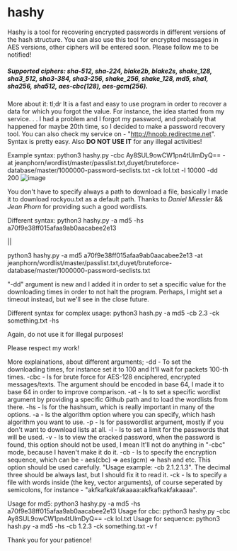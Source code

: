 # hashy
Hashy is a tool for recovering encrypted passwords in different versions of the hash structure. You can also use this tool for encrypted messages in AES versions, other ciphers will be entered soon. Please follow me to be notified!

##### Supported ciphers: sha-512, sha-224, blake2b, blake2s, shake_128, sha3_512, sha3-384, sha3-256, shake_256, shake_128, md5, sha1, sha256, sha512, aes-cbc(128), aes-gcm(256). 

More about it:
tl;dr
It is a fast and easy to use program in order to recover a data for which you forgot the value. For instance, the idea started from my service. . . I had a problem and I forgot my password, and probably that happened for maybe 20th time, so I decided to make a password recovery tool. You can also check my service on - "http://hnoob.redirectme.net". 
Syntax is pretty easy.
Also **DO NOT USE IT** for any illegal activities!

Example syntax:
python3 hashy.py -cbc Ay8SUL9owCW1pn4tUlmDyQ== -at jeanphorn/wordlist/master/passlist.txt,duyet/bruteforce-database/master/1000000-password-seclists.txt -ck lol.txt -l 10000 -dd 200
![image](https://user-images.githubusercontent.com/73231678/146905123-eadf8ffc-7aba-41d1-890f-e1f3464fbc40.png)

You don't have to specify always a path to download a file, basically I made it to download rockyou.txt as a default path. Thanks to *Daniel Miessler* && *Jean Phorn* for providing such a good wordlists. 

Different syntax: 
python3 hashy.py -a md5 -hs a70f9e38ff015afaa9ab0aacabee2e13 

||

python3 hashy.py -a md5 a70f9e38ff015afaa9ab0aacabee2e13 -at jeanphorn/wordlist/master/passlist.txt,duyet/bruteforce-database/master/1000000-password-seclists.txt 

"-dd" argument is new and I added it in order to set a specific value for the downloading times in order to not halt the program. Perhaps, I might set a timeout instead, but we'll see in the close future. 

Different syntax for complex usage:
python3 hash.py -a md5 -cb 2.3 -ck something.txt -hs <some value with multiple ciphers>

Again, do not use it for illegal purposes!

Please respect my work!
  
More explainations, about different arguments;
 -dd  - To set the downloading times, for instance set it to 100 and It'll wait for packets 100-th times. 
  -cbc - Is for brute force for AES-128 enciphered, encrypted messages/texts. The argument should be encoded in base 64, I made it to base 64 in order to improve comparison. 
  -at - Is to set a specific wordlist argument by providing a specific Github path and to load the wordlists from there. 
  -hs - Is for the hashsum, which is really important in many of the options.
  -a  - Is the algorithm option where you can specify, which hash algorithm you want to use. 
  -p - Is for passwordlist argument, mostly if you don't want to download lists at all.
  -l - Is to set a limit for the passwords that will be used.
  -v - Is to view the cracked password, when the password is found, this option should not be used, I mean It'll not do anything in "-cbc" mode, because I haven't make it do it.
  -cb - Is to specify the encryption sequence, which can be - aes(cbc) => aes(gcm) => hash and etc. This option should be used carefully. "Usage example: -cb 2.1.2.1.3". The decimal three should be always last, but I should fix it to read it. 
  -ck - Is to specify a file with words inside (the key, vector arguments), of course seperated by semicolons, for instance - "akfkafkakfakaaaa:akfkafkakfakaaaa". 
  
  
Usage for md5: 
  python3 hashy.py -a md5 -hs a70f9e38ff015afaa9ab0aacabee2e13
Usage for cbc:
  python3 hashy.py -cbc Ay8SUL9owCW1pn4tUlmDyQ== -ck lol.txt
Usage for sequence:
  python3 hash.py -a md5 -hs <some encrypted value of sequence by other ciphers> -cb 1.2.3 -ck something.txt -v f 
  
Thank you for your patience!
  
